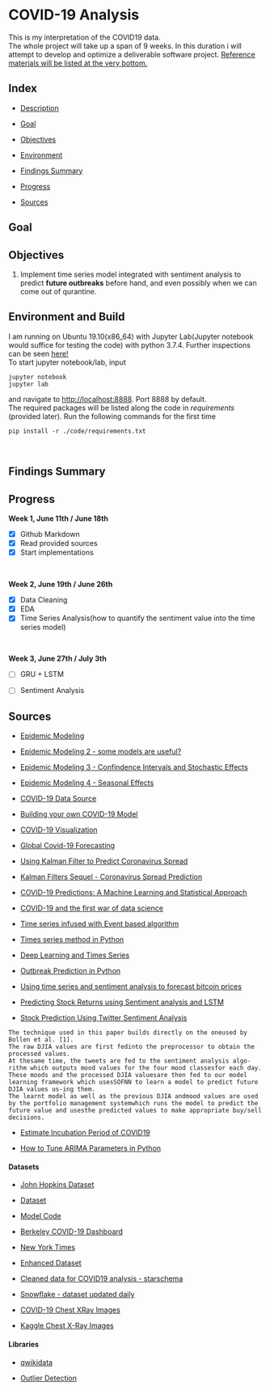 # COVID-19 Analysis
This is my interpretation of the COVID19 data. <br>
The whole project will take up a span of 9 weeks. In this duration i will attempt to develop and optimize a deliverable software project. [Reference materials will be listed at the very bottom.](#Sources)

## Index

- [Description](#Description)

- [Goal](#Goal)

- [Objectives](#Objectives)

- [Environment](#Environment)

- [Findings Summary](#Summary)

- [Progress](#Progress)

- [Sources](#Sources)

## Goal


## Objectives
1. Implement time series model integrated with sentiment analysis to predict **future outbreaks** before hand, and even possibly when we can come out of qurantine. 

## Environment and Build
I am running on Ubuntu 19.10(x86_64) with Jupyter Lab(Jupyter notebook would suffice for testing the code) with python 3.7.4. Further inspections can be seen [here!](https://github.com/szacharias/COVID19-Analysis/blob/master/Code/Environment.ipynb) <br>
To start jupyter notebook/lab, input
```
jupyter notebook
jupyter lab
```
and navigate to [http://localhost:8888](http://localhost:8888). Port 8888 by default.
<br>
The required packages will be listed along the code in _requirements_ (provided later).
Run the following commands for the first time
```
pip install -r ./code/requirements.txt
```
 <br>


## Findings Summary 



## Progress
**Week 1, June 11th / June 18th**
- [X] Github Markdown
- [X] Read provided sources
- [X] Start implementations
<br>

**Week 2, June 19th / June 26th**
- [X] Data Cleaning
- [X] EDA
- [X] Time Series Analysis(how to quantify the sentiment value into the time series model) 
<br>

**Week 3, June 27th / July 3th** 
- [ ] GRU + LSTM
- [ ] Sentiment Analysis



## Sources 
- [Epidemic Modeling](https://medium.com/data-for-science/epidemic-modeling-101-or-why-your-covid19-exponential-fits-are-wrong-97aa50c55f8)

- [Epidemic Modeling 2 - some models are useful?](https://medium.com/data-for-science/epidemic-modeling-102-all-covid-19-models-are-wrong-but-some-are-useful-c81202cc6ee9)

- [Epidemic Modeling 3 - Confindence Intervals and Stochastic Effects](https://medium.com/data-for-science/epidemic-modeling-103-adding-confidence-intervals-and-stochastic-effects-to-your-covid-19-models-be618b995d6b)

- [Epidemic Modeling 4 - Seasonal Effects](https://medium.com/data-for-science/epidemic-modeling-104-impact-of-seasonal-effects-on-covid-19-16a1b14056f)

- [COVID-19 Data Source](https://www.kaggle.com/lisphilar/covid-19-data-with-sir-model)

- [Building your own COVID-19 Model](https://towardsdatascience.com/building-your-own-covid-19-epidemic-simple-model-using-python-e39788fbda55)

- [COVID-19 Visualization](https://towardsdatascience.com/visualise-covid-19-case-data-using-python-dash-and-plotly-e58feb34f70f)

- [Global Covid-19 Forecasting](https://towardsdatascience.com/global-covid-19-forecasting-with-linear-regression-and-arima-c154c163acc1)

- [Using Kalman Filter to Predict Coronavirus Spread](https://towardsdatascience.com/using-kalman-filter-to-predict-corona-virus-spread-72d91b74cc8)

- [Kalman Filters Sequel - Coronavirus Spread Prediction](https://medium.com/analytics-vidhya/coronavirus-updated-prediction-using-kalman-filter-3ef8b7a72409)

- [COVID-19 Predictions: A Machine Learning and Statistical Approach](https://medium.com/datadriveninvestor/covid-19-predictions-a-machine-learning-and-statistical-approach-410bef74f5c5)

- [COVID-19 and the first war of data science](https://medium.com/starschema-blog/covid-19-and-the-first-war-of-data-science-980798f075ef)

- [Time series infused with Event based algorithm](https://www.sciencedirect.com/science/article/pii/S0020025515000067)

- [Times series method in Python](https://machinelearningmastery.com/time-series-forecasting-methods-in-python-cheat-sheet/)

- [Deep Learning and Times Series](https://machinelearningmastery.com/start-here/#deep_learning_time_series)

- [Outbreak Prediction in Python](https://www.codespeedy.com/covid-19-outbreak-prediction-using-machine-learning-in-python/)

- [Using time series and sentiment analysis to forecast bitcoin prices](https://aisel.aisnet.org/cgi/viewcontent.cgi?article=1017&context=mcis2015)

- [Predicting Stock Returns using Sentiment analysis and LSTM](https://yujingma.com/2016/11/27/predicting-stock-returns-with-sentiment-analysis-and-lstm/)

- [Stock Prediction Using Twitter Sentiment Analysis](http://cs229.stanford.edu/proj2011/GoelMittal-StockMarketPredictionUsingTwitterSentimentAnalysis.pdf)
```
The technique used in this paper builds directly on the oneused by Bollen et al. [1]. 
The raw DJIA values are first fedinto the preprocessor to obtain the processed values. 
At thesame time, the tweets are fed to the sentiment analysis algo-rithm which outputs mood values for the four mood classesfor each day. 
These moods and the processed DJIA valuesare then fed to our model learning framework which usesSOFNN to learn a model to predict future DJIA values us-ing them. 
The learnt model as well as the previous DJIA andmood values are used by the portfolio management systemwhich runs the model to predict the future value and usesthe predicted values to make appropriate buy/sell decisions. 
```

- [Estimate Incubation Period of COVID19](https://www.acc.org/latest-in-cardiology/journal-scans/2020/05/11/15/18/the-incubation-period-of-coronavirus-disease)

- [How to Tune ARIMA Parameters in Python](https://machinelearningmastery.com/tune-arima-parameters-python/)

#### Datasets
- [John Hopkins Dataset](https://github.com/CSSEGISandData/COVID-19/)

- [Dataset](https://raw.githubusercontent.com/CSSEGISandData/COVID-19/master/csse_covid_19_data/csse_covid_19_time_series/)

- [Model Code](https://github.com/DataForScience/Epidemiology101/blob/master/Epidemiology001.ipynb)

- [Berkeley COVID-19 Dashboard](https://covidvis.berkeley.edu/?fbclid=IwAR3Tax0-IzkqEZ_7ZPyddaMhIoEDnSDTsetxLCK57arcxALggCrxgi6zRmY)

- [New York Times](https://github.com/nytimes/covid-19-data)

- [Enhanced Dataset](https://github.com/covidvis/covid19-vis/blob/master/data/quarantine-activity-US-Apr16-long.csv)

- [Cleaned data for COVID19 analysis - starschema](https://github.com/starschema/COVID-19-data)

- [Snowflake - dataset updated daily](https://www.snowflake.com/datasets/starschema/) 

- [COVID-19 Chest XRay Images](https://github.com/ieee8023/covid-chestxray-dataset)

- [Kaggle Chest X-Ray Images](https://www.kaggle.com/paultimothymooney/chest-xray-pneumonia)
#### Libraries

- [qwikidata](https://qwikidata.readthedocs.io/en/stable/readme.html)

- [Outlier Detection](https://www.analyticsvidhya.com/blog/2019/02/outlier-detection-python-pyod/)